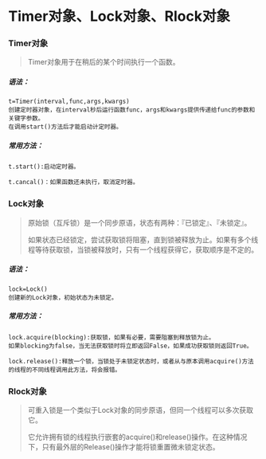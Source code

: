 # Timer对象、Lock对象、Rlock对象

### Timer对象

> Timer对象用于在稍后的某个时间执行一个函数。

##### 语法：

```
t=Timer(interval,func,args,kwargs)
创建定时器对象，在interval秒后运行函数func，args和kwargs提供传递给func的参数和关键字参数。
在调用start()方法后才能启动计定时器。
```

##### 常用方法：

```
t.start():启动定时器。

t.cancal()：如果函数还未执行，取消定时器。
```

### Lock对象

> 原始锁（互斥锁）是一个同步原语，状态有两种：『已锁定』、『未锁定』。
>
> 如果状态已经锁定，尝试获取锁将阻塞，直到锁被释放为止。如果有多个线程等待获取锁，当锁被释放时，只有一个线程获得它，获取顺序是不定的。

##### 语法：

```
lock=Lock()
创建新的Lock对象，初始状态为未锁定。
```

##### 常用方法：

```
lock.acquire(blocking):获取锁，如果有必要，需要阻塞到释放锁为止。
如果blocking为false，当无法获取锁时将立即返回False，如果成功获取锁则返回True。

lock.release():释放一个锁，当锁处于未锁定状态时，或者从与原本调用acquire()方法的线程的不同线程调用此方法，将会报错。
```

### Rlock对象

> 可重入锁是一个类似于Lock对象的同步原语，但同一个线程可以多次获取它。
>
> 它允许拥有锁的线程执行嵌套的acquire\(\)和release\(\)操作。在这种情况下，只有最外层的Release\(\)操作才能将锁重置微未锁定状态。




